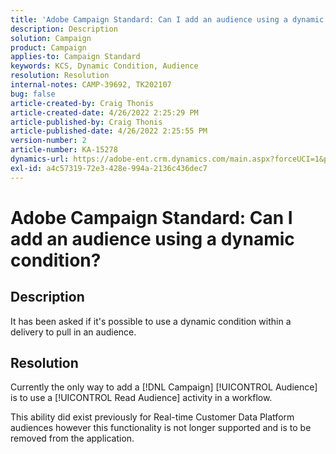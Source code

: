 ```yaml
---
title: 'Adobe Campaign Standard: Can I add an audience using a dynamic condition?'
description: Description
solution: Campaign
product: Campaign
applies-to: Campaign Standard
keywords: KCS, Dynamic Condition, Audience
resolution: Resolution
internal-notes: CAMP-39692, TK202107
bug: false
article-created-by: Craig Thonis
article-created-date: 4/26/2022 2:25:29 PM
article-published-by: Craig Thonis
article-published-date: 4/26/2022 2:25:55 PM
version-number: 2
article-number: KA-15278
dynamics-url: https://adobe-ent.crm.dynamics.com/main.aspx?forceUCI=1&pagetype=entityrecord&etn=knowledgearticle&id=14aba1b3-6cc5-ec11-a7b6-0022480a138b
exl-id: a4c57319-72e3-428e-994a-2136c436dec7
---
```

# Adobe Campaign Standard: Can I add an audience using a dynamic condition?

## Description


It has been asked if it's possible to use a dynamic condition within a delivery to pull in an audience.


## Resolution


Currently the only way to add a [!DNL Campaign] [!UICONTROL Audience] is to use a [!UICONTROL Read Audience] activity in a workflow.

This ability did exist previously for Real-time Customer Data Platform audiences however this functionality is not longer supported and is to be removed from the application.
